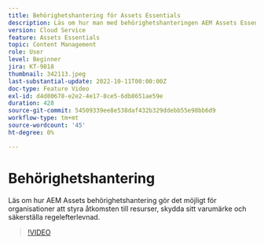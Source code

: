 ```yaml
---
title: Behörighetshantering för Assets Essentials
description: Läs om hur man med behörighetshanteringen AEM Assets Essentials kan styra åtkomsten till mediefiler, skydda varumärket och säkerställa regelefterlevnad.
version: Cloud Service
feature: Assets Essentials
topic: Content Management
role: User
level: Beginner
jira: KT-9818
thumbnail: 342113.jpeg
last-substantial-update: 2022-10-11T00:00:00Z
doc-type: Feature Video
exl-id: d4d80678-e2e2-4e17-8ce5-6db8651ae59e
duration: 428
source-git-commit: 54509339ee8e538daf432b329ddebb55e98bb6d9
workflow-type: tm+mt
source-wordcount: '45'
ht-degree: 0%

---
```


# Behörighetshantering

Läs om hur AEM Assets behörighetshantering gör det möjligt för organisationer att styra åtkomsten till resurser, skydda sitt varumärke och säkerställa regelefterlevnad.

>[!VIDEO](https://video.tv.adobe.com/v/342113?quality=12&learn=on)
